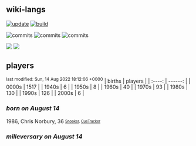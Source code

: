 ## wiki-langs
[![update](https://github.com/dreamerminsk/wiki-langs/actions/workflows/update-tables.yml/badge.svg)](https://github.com/dreamerminsk/wiki-langs/actions/workflows/update-tables.yml)
[![build](https://github.com/dreamerminsk/wiki-langs/actions/workflows/build.yml/badge.svg)](https://github.com/dreamerminsk/wiki-langs/actions/workflows/build.yml)

![commits](https://img.shields.io/github/commit-activity/y/dreamerminsk/wiki-langs)
![commits](https://img.shields.io/github/commit-activity/m/dreamerminsk/wiki-langs)
![commits](https://img.shields.io/github/commit-activity/w/dreamerminsk/wiki-langs)

![](https://img.shields.io/github/languages/code-size/dreamerminsk/wiki-langs)
![](https://img.shields.io/github/repo-size/dreamerminsk/wiki-langs)

## players
<sup>last modified: Sun, 14 Aug 2022 18:12:06 +0000</sup>
| births | players |
| :----: | ------: |
| 0000s | 1517 |
| 1940s | 6 |
| 1950s | 8 |
| 1960s | 40 |
| 1970s | 93 |
| 1980s | 130 |
| 1990s | 126 |
| 2000s | 6 |

### ***born on August 14***
1986, Chris Norbury, 36 <sub><sup>[Snooker](http://www.snooker.org/res/index.asp?player=69), [CueTracker](http://cuetracker.net/Players/chris-norbury/)</sup></sub>


### ***milleversary on August 14***



